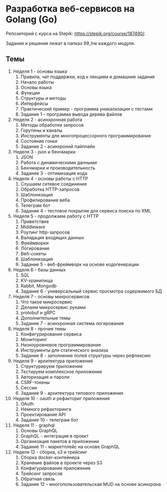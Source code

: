 # Разработка веб-сервисов на Golang (Go)

Репозиторий с курса на Stepik: https://stepik.org/course/187490/.

Задания и решения лежат в папках 99_hw каждого модуля.

## Темы

1. Неделя 1 - основы языка
   1. Правила, чат поддержки, код к лекциям и домашние задания
   2. Начало работы
   3. Основы языка
   4. Функции
   5. Структуры и методы
   6. Интерфейсы
   7. Практический пример - программа уникализации с тестами
   8. Задание 1 - программа вывода дерева файлов
2. Неделя 2 - асинхронная работа
    1. Методы обработки запросов
    2. Горутины и каналы
    3. Инструменты для многопроцессорного программирование
    4. Состояние гонки
    5. Задание 2 - асинхроннй пайплайн
3. Неделя 3 - json и бенчмарки
    1. JSON
    2. Работа с динамическими данными
    3. Бенчмарки и производительность
    4. Задание 3 - оптимизация кода
4. Неделя 4 - основы работы с HTTP
    1. Слушаем сетевое соединение
    2. Обработка HTTP-запросов
    3. Шаблонизация
    4. Профилирование веба
    5. Телеграм бот
    6. Задание 4 - тестовое покрытие для сервиса поиска по XML
5. Неделя 5 - продолжаем работу с HTTP
    1. Приветствие
    2. Middleware
    3. Роутинг http-запросов
    4. Валидация входящих данных
    5. Фреймворки
    6. Логирование
    7. Веб-сокеты
    8. Шаблонизация
    9. Задание 5 - веб-фреймворк на основе кодогенерации
6. Неделя 6 - базы данных
    1. SQL
    2. KV-хранилища
    3. Rabbit, Mongodb
    4. Задание 6 - универсальный сервис просмотра содержимого БД
7. Неделя 7 - основы микросервисов
    1. Что такое микросервис
    2. Делаем микросервис руками
    3. protobuf и gRPC
    4. Дополнительные темы
    5. Задание 7 - асинхронная система логирования
8. Неделя 8 - прочие темы
    1. Конфигурирование сервиса
    2. Мониторинг
    3. Низкоуровневое программирование
    4. Инструменты для статического анализа
    5. Задание 8 - заполнение полей структуры через рефлексию
9. Неделя 9 - архитектура приложения
    1. Структурируем приложение
    2. Тестируем комплексное приложение
    3. Авторизация и пароли
    4. CSRF-токены
    5. Сессии
    6. Задание 9 - архитектура типового приложения
10. Неделя 10 - oauth и рефакториг приложения
    1. OAuth
    2. Немного рефакторинга
    3. Проектирование API
    4. Задание 10 - телеграм бот
11. Неделя 11 - graphql
    1. Основы GraphQL
    2. GraphQL - интеграция в проект
    3. Организация пакетов в приложении
    4. Задание 11 - маркетплейс на основе GraphQL
12. Неделя 12 - сборка, s3 и трейсинг
    1. Сборка docker-контейнера
    2. Хранение файлов в проекте через S3
    3. Конфигурирование приложения
    4. Трейсинг запросов
    5. Обратная связь
    6. Задание 12 - многопользовательская MUD на основе асинхрона